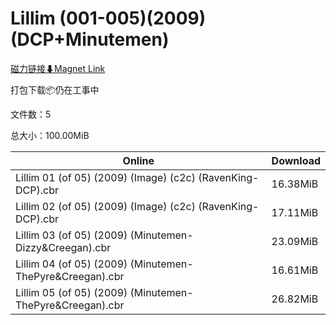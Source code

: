# Lillim (001-005)(2009)(DCP+Minutemen)

[磁力链接⬇Magnet Link](magnet:?xt=urn:btih:9d3f287c2a9fe196bf16dce6e6e66880fa509824&dn=Lillim%20%28001-005%29%282009%29%28DCP%2BMinutemen%29)

打包下载📦仍在工事中

文件数：5

总大小：100.00MiB

Online | Download
--- | ---
Lillim 01 (of 05) (2009) (Image) (c2c) (RavenKing-DCP).cbr | 16.38MiB
Lillim 02 (of 05) (2009) (Image) (c2c) (RavenKing-DCP).cbr | 17.11MiB
Lillim 03 (of 05) (2009) (Minutemen-Dizzy&Creegan).cbr | 23.09MiB
Lillim 04 (of 05) (2009) (Minutemen-ThePyre&Creegan).cbr | 16.61MiB
Lillim 05 (of 05) (2009) (Minutemen-ThePyre&Creegan).cbr | 26.82MiB